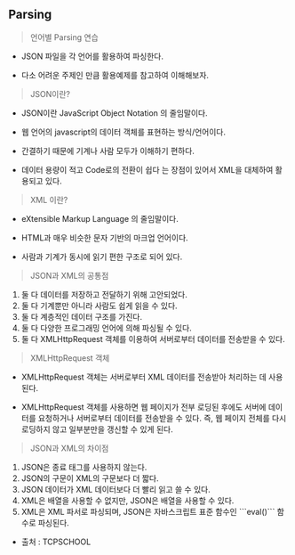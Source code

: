 ## Parsing

> 언어별 Parsing 연습

- JSON 파일을 각 언어를 활용하여 파싱한다.

- 다소 어려운 주제인 만큼 활용예제를 참고하여 이해해보자.

> JSON이란?

- JSON이란 JavaScript Object Notation 의 줄임말이다.

- 웹 언어의 javascript의 데이터 객체를 표현하는 방식/언어이다.

- 간결하기 때문에 기계나 사람 모두가 이해하기 편하다.

- 데이터 용량이 적고 Code로의 전환이 쉽다 는 장점이 있어서 XML을 대체하여 활용되고 있다.

> XML 이란?

- eXtensible Markup Language 의 줄임말이다.

- HTML과 매우 비슷한 문자 기반의 마크업 언어이다.

- 사람과 기계가 동시에 읽기 편한 구조로 되어 있다.


> JSON과 XML의 공통점

<ol>
  <li>둘 다 데이터를 저장하고 전달하기 위해 고안되었다.</li>
  <li>둘 다 기계뿐만 아니라 사람도 쉽게 읽을 수 있다.</li>
  <li>둘 다 계층적인 데이터 구조를 가진다.</li>
  <li>둘 다 다양한 프로그래밍 언어에 의해 파싱될 수 있다.</li>
  <li>둘 다 XMLHttpRequest 객체를 이용하여 서버로부터 데이터를 전송받을 수 있다.</li>
</ol>

> XMLHttpRequest 객체

- XMLHttpRequest 객체는 서버로부터 XML 데이터를 전송받아 처리하는 데 사용된다.

- XMLHttpRequest 객체를 사용하면 웹 페이지가 전부 로딩된 후에도 서버에 데이터를 요청하거나 서버로부터 데이터를 전송받을 수 있다. 즉, 웹 페이지 전체를 다시 로딩하지 않고 일부분만을 갱신할 수 있게 된다.

> JSON과 XML의 차이점

<ol>
  <li>JSON은 종료 태그를 사용하지 않는다.</li>
  <li>JSON의 구문이 XML의 구문보다 더 짧다.</li>
  <li>JSON 데이터가 XML 데이터보다 더 빨리 읽고 쓸 수 있다.</li>
  <li>XML은 배열을 사용할 수 없지만, JSON은 배열을 사용할 수 있다.</li>
  <li>XML은 XML 파서로 파싱되며, JSON은 자바스크립트 표준 함수인 ```eval()``` 함수로 파싱된다.</li>
</ol>

- 출처 : TCPSCHOOL
